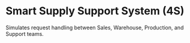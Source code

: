 # Smart Supply Support System (4S)

Simulates request handling between Sales, Warehouse, Production, and Support teams.
